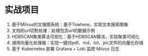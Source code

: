 # 实战项目
1. 基于Milvus的文搜图系统：基于Towhere，实现文本搜索图像
2. 文档的url切割处理：处理包含url的数据示例
3. HDBSCAN聚类算法可视化：基于HDBSCAN算法，实现聚类可视化
4. 通用向量化处理器：实现一键对pdf、md、txt、pic文件的向量化存储
5. 基于 Kubernetes 部署 Grafana + Loki 监控 Milvus 日志
